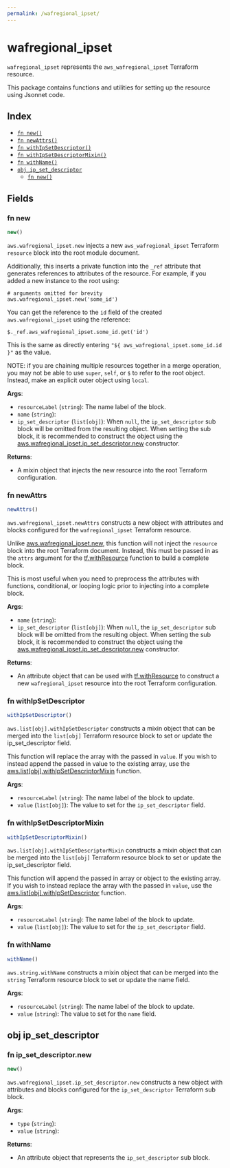 ```yaml
---
permalink: /wafregional_ipset/
---
```


# wafregional_ipset

`wafregional_ipset` represents the `aws_wafregional_ipset` Terraform resource.



This package contains functions and utilities for setting up the resource using Jsonnet code.


## Index

* [`fn new()`](#fn-new)
* [`fn newAttrs()`](#fn-newattrs)
* [`fn withIpSetDescriptor()`](#fn-withipsetdescriptor)
* [`fn withIpSetDescriptorMixin()`](#fn-withipsetdescriptormixin)
* [`fn withName()`](#fn-withname)
* [`obj ip_set_descriptor`](#obj-ip_set_descriptor)
  * [`fn new()`](#fn-ip_set_descriptornew)

## Fields

### fn new

```ts
new()
```


`aws.wafregional_ipset.new` injects a new `aws_wafregional_ipset` Terraform `resource`
block into the root module document.

Additionally, this inserts a private function into the `_ref` attribute that generates references to attributes of the
resource. For example, if you added a new instance to the root using:

    # arguments omitted for brevity
    aws.wafregional_ipset.new('some_id')

You can get the reference to the `id` field of the created `aws.wafregional_ipset` using the reference:

    $._ref.aws_wafregional_ipset.some_id.get('id')

This is the same as directly entering `"${ aws_wafregional_ipset.some_id.id }"` as the value.

NOTE: if you are chaining multiple resources together in a merge operation, you may not be able to use `super`, `self`,
or `$` to refer to the root object. Instead, make an explicit outer object using `local`.

**Args**:
  - `resourceLabel` (`string`): The name label of the block.
  - `name` (`string`): 
  - `ip_set_descriptor` (`list[obj]`):  When `null`, the `ip_set_descriptor` sub block will be omitted from the resulting object. When setting the sub block, it is recommended to construct the object using the [aws.wafregional_ipset.ip_set_descriptor.new](#fn-wafregionalipsetipsetdescriptornew) constructor.

**Returns**:
- A mixin object that injects the new resource into the root Terraform configuration.


### fn newAttrs

```ts
newAttrs()
```


`aws.wafregional_ipset.newAttrs` constructs a new object with attributes and blocks configured for the `wafregional_ipset`
Terraform resource.

Unlike [aws.wafregional_ipset.new](#fn-wafregionalipsetnew), this function will not inject the `resource`
block into the root Terraform document. Instead, this must be passed in as the `attrs` argument for the
[tf.withResource](https://github.com/tf-libsonnet/core/tree/main/docs#fn-withresource) function to build a complete block.

This is most useful when you need to preprocess the attributes with functions, conditional, or looping logic prior to
injecting into a complete block.

**Args**:
  - `name` (`string`): 
  - `ip_set_descriptor` (`list[obj]`):  When `null`, the `ip_set_descriptor` sub block will be omitted from the resulting object. When setting the sub block, it is recommended to construct the object using the [aws.wafregional_ipset.ip_set_descriptor.new](#fn-wafregionalipsetipsetdescriptornew) constructor.

**Returns**:
  - An attribute object that can be used with [tf.withResource](https://github.com/tf-libsonnet/core/tree/main/docs#fn-withresource) to construct a new `wafregional_ipset` resource into the root Terraform configuration.


### fn withIpSetDescriptor

```ts
withIpSetDescriptor()
```

`aws.list[obj].withIpSetDescriptor` constructs a mixin object that can be merged into the `list[obj]`
Terraform resource block to set or update the ip_set_descriptor field.

This function will replace the array with the passed in `value`. If you wish to instead append the
passed in value to the existing array, use the [aws.list[obj].withIpSetDescriptorMixin](TODO) function.


**Args**:
  - `resourceLabel` (`string`): The name label of the block to update.
  - `value` (`list[obj]`): The value to set for the `ip_set_descriptor` field.


### fn withIpSetDescriptorMixin

```ts
withIpSetDescriptorMixin()
```

`aws.list[obj].withIpSetDescriptorMixin` constructs a mixin object that can be merged into the `list[obj]`
Terraform resource block to set or update the ip_set_descriptor field.

This function will append the passed in array or object to the existing array. If you wish
to instead replace the array with the passed in `value`, use the [aws.list[obj].withIpSetDescriptor](TODO)
function.


**Args**:
  - `resourceLabel` (`string`): The name label of the block to update.
  - `value` (`list[obj]`): The value to set for the `ip_set_descriptor` field.


### fn withName

```ts
withName()
```

`aws.string.withName` constructs a mixin object that can be merged into the `string`
Terraform resource block to set or update the name field.



**Args**:
  - `resourceLabel` (`string`): The name label of the block to update.
  - `value` (`string`): The value to set for the `name` field.


## obj ip_set_descriptor



### fn ip_set_descriptor.new

```ts
new()
```


`aws.wafregional_ipset.ip_set_descriptor.new` constructs a new object with attributes and blocks configured for the `ip_set_descriptor`
Terraform sub block.



**Args**:
  - `type` (`string`): 
  - `value` (`string`): 

**Returns**:
  - An attribute object that represents the `ip_set_descriptor` sub block.
